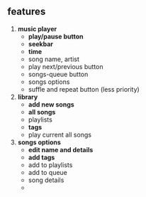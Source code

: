 ## features

1. **music player**
    - **play/pause button**
    - **seekbar**
    - **time**
    - song name, artist
    - play next/previous button
    - songs-queue button
    - songs options
    - suffle and repeat button (less priority)
2. **library**
    - **add new songs**
    - **all songs**
    - playlists
    - **tags**
    - play current all songs
3. **songs options**
    - **edit name and details**
    - **add tags**
    - add to playlists
    - add to queue
    - song details
    - 